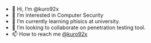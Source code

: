 - 👋 Hi, I’m @kuro92x
- 👀 I’m interested in Computer Security
- 🌱 I’m currently learning phisics at university.
- 💞️ I’m looking to collaborate on penetration testing tool.
- 📫 How to reach me [@kuro92x](https://twitter.com/kuro92x)

<!---
kuro92x/kuro92x is a ✨ special ✨ repository because its `README.md` (this file) appears on your GitHub profile.
You can click the Preview link to take a look at your changes.
--->
